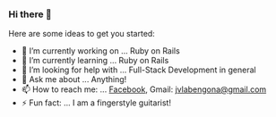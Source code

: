 ### Hi there 👋

Here are some ideas to get you started:

- 🔭 I’m currently working on ... Ruby on Rails
- 🌱 I’m currently learning ... Ruby on Rails
- 🤔 I’m looking for help with ... Full-Stack Development in general
- 💬 Ask me about ... Anything!
- 📫 How to reach me: ... [Facebook](https://www.facebook.com/jovicabengona/), Gmail: jvlabengona@gmail.com
- ⚡ Fun fact: ... I am a fingerstyle guitarist!

